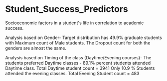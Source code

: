 # Student_Success_Predictors
Socioeconomic factors in a student's life in correlation to academic success.

 Analysis based on Gender-  Target distribution has 49.9% graduate students with Maximum count of Male students.
The Dropout count for both the genders are almost the same.

 Analysis based on Timing of the class (Daytime/Evening courses)- The students preferred Daytime classes - 89.1%  percent students attended Daytime class. 
Total Daytime student count = 3941
Only 10.9 % Students attended the evening classes.
Total Evening Student count = 483
